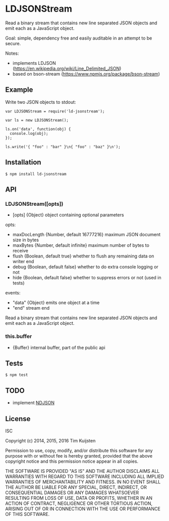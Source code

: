 # LDJSONStream

Read a binary stream that contains new line separated JSON objects and emit each
as a JavaScript object.

Goal: simple, dependency free and easily auditable in an attempt to be secure.

Notes:
* implements LDJSON (https://en.wikipedia.org/wiki/Line_Delimited_JSON)
* based on bson-stream (https://www.npmjs.org/package/bson-stream)


## Example

Write two JSON objects to stdout:

    var LDJSONStream = require('ld-jsonstream');

    var ls = new LDJSONStream();

    ls.on('data', function(obj) {
      console.log(obj);
    });

    ls.write('{ "foo" : "bar" }\n{ "foo" : "baz" }\n');


## Installation

    $ npm install ld-jsonstream


## API

### LDJSONStream([opts])
* [opts] {Object} object containing optional parameters

opts:
* maxDocLength {Number, default 16777216} maximum JSON document size in bytes
* maxBytes {Number, default infinite} maximum number of bytes to receive
* flush {Boolean, default true} whether to flush any remaining data on writer end
* debug {Boolean, default false} whether to do extra console logging or not
* hide {Boolean, default false} whether to suppress errors or not (used in tests)

events:
* "data" {Object}  emits one object at a time
* "end"  stream end

Read a binary stream that contains new line separated JSON objects and emit each
as a JavaScript object.

### this.buffer
* {Buffer} internal buffer, part of the public api


## Tests

    $ npm test


## TODO

* implement [NDJSON](https://github.com/ndjson/ndjson-spec)


## License

ISC

Copyright (c) 2014, 2015, 2016 Tim Kuijsten

Permission to use, copy, modify, and/or distribute this software for any
purpose with or without fee is hereby granted, provided that the above
copyright notice and this permission notice appear in all copies.

THE SOFTWARE IS PROVIDED "AS IS" AND THE AUTHOR DISCLAIMS ALL WARRANTIES
WITH REGARD TO THIS SOFTWARE INCLUDING ALL IMPLIED WARRANTIES OF
MERCHANTABILITY AND FITNESS. IN NO EVENT SHALL THE AUTHOR BE LIABLE FOR
ANY SPECIAL, DIRECT, INDIRECT, OR CONSEQUENTIAL DAMAGES OR ANY DAMAGES
WHATSOEVER RESULTING FROM LOSS OF USE, DATA OR PROFITS, WHETHER IN AN
ACTION OF CONTRACT, NEGLIGENCE OR OTHER TORTIOUS ACTION, ARISING OUT OF
OR IN CONNECTION WITH THE USE OR PERFORMANCE OF THIS SOFTWARE.
